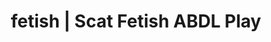 ---
categories:
- ABDL Play
- Slow Burn
- Gothic Erotica
- Alt Aesthetic
- Sapphic Desires
image: /assets/images/1747713801604.webp
layout: post
schema:
  description: Premium adult content featuring ABDL Play, Scat Fetish. High-quality
    visuals with sensual themes.
  keywords:
  - ABDL Play
  - Scat Fetish
  - Virtual Sex
  - Nerdy Seduction
  - Sapphic Desires
  name: 1747713801604 | ABDL Play Scat Fetish
  type: VisualArtwork
seo:
  description: Featured content with artistic ABDL Play, Scat Fetish. HD images available.
  keywords: ABDL Play, Scat Fetish
  og_image: /assets/images/1747713801604.webp
  schema_type: VisualArtwork
tags:
- '#fetish'
- ABDL Play
- Scat Fetish
title: fetish | Scat Fetish ABDL Play
---